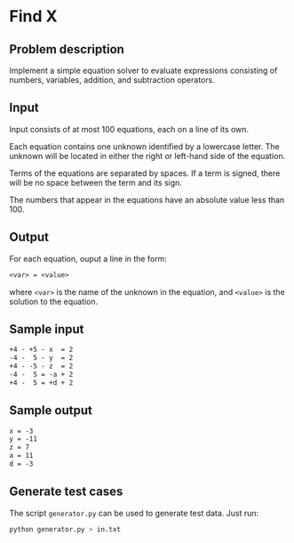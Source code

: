 # Find X

## Problem description

Implement a simple equation solver to evaluate expressions consisting of
numbers, variables, addition, and subtraction operators.

## Input

Input consists of at most 100 equations, each on a line of its own.

Each equation contains one unknown identified by a lowercase letter. The
unknown will be located in either the right or left-hand side of the equation.

Terms of the equations are separated by spaces. If a term is signed, there
will be no space between the term and its sign.

The numbers that appear in the equations have an absolute value less than 100.

## Output

For each equation, ouput a line in the form:

```txt
<var> = <value>
```

where `<var>` is the name of the unknown in the equation, and `<value>` is the
solution to the equation.

## Sample input

```txt
+4 - +5 - x  = 2
-4 -  5 - y  = 2
+4 - -5 - z  = 2
-4 -  5 = -a + 2
+4 -  5 = +d + 2
```

## Sample output

```txt
x = -3
y = -11
z = 7
a = 11
d = -3
```

## Generate test cases

The script `generator.py` can be used to generate test data. Just run:

```bash
python generator.py > in.txt
```
